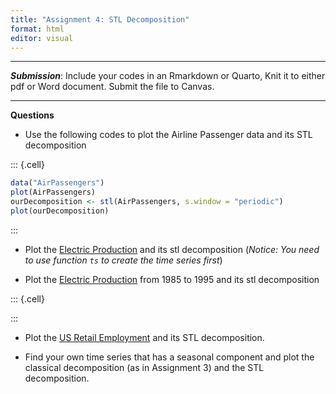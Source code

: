 ```yaml
---
title: "Assignment 4: STL Decomposition"
format: html
editor: visual
---
```



------------------------------------------------------------------------

***Submission***: Include your codes in an Rmarkdown or Quarto, Knit it to either pdf or Word document. Submit the file to Canvas.  





------------------------------------------------------------------------

**Questions** 

- Use the following codes to plot the Airline Passenger data and its STL decomposition


::: {.cell}

```{.r .cell-code}
data("AirPassengers")
plot(AirPassengers)
ourDecomposition <- stl(AirPassengers, s.window = "periodic")
plot(ourDecomposition)
```
:::


- Plot the [Electric Production](data/Electric_Production.csv) and its stl decomposition (*Notice: You need to use function `ts` to create the time series first*)

- Plot the [Electric Production](data/Electric_Production.csv) from 1985 to 1995 and its stl decomposition


::: {.cell}

:::


- Plot the [US Retail Employment](data/us_retail_employment.csv) and its STL decomposition. 

- Find your own time series that has a seasonal component and plot the classical decomposition (as in Assignment 3) and the STL decomposition. 

